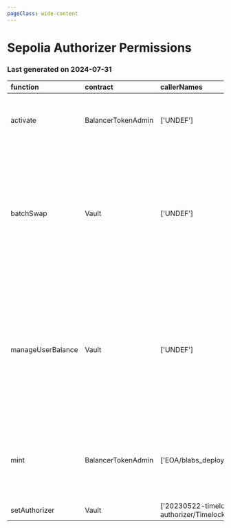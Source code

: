 ```yaml
---
pageClass: wide-content
---
```


# Sepolia Authorizer Permissions

### Last generated on 2024-07-31

| function          | contract           | callerNames                                                 | callerAddresses                                                                                                                    | deployments                                                                                                                           | description                                                                                                                                                                                                                                                      |
|:------------------|:-------------------|:------------------------------------------------------------|:-----------------------------------------------------------------------------------------------------------------------------------|:--------------------------------------------------------------------------------------------------------------------------------------|:-----------------------------------------------------------------------------------------------------------------------------------------------------------------------------------------------------------------------------------------------------------------|
| activate          | BalancerTokenAdmin | ['UNDEF']                                                   | ['[0x3d64fb8a2fFd08C186e8060aA57c8011D8b999cC](https://sepolia.etherscan.io//address/0x3d64fb8a2fFd08C186e8060aA57c8011D8b999cC)'] | ['[20220325-balancer-token-admin](https://github.com/balancer/balancer-deployments/blob/master/tasks/20220325-balancer-token-admin)'] | A one time command used in the [initial activation of veBAL](https://forum.balancer.fi/t/vebal-activation-proposal/2632).                                                                                                                                        |
| batchSwap         | Vault              | ['UNDEF']                                                   | ['[0xC92E8bdf79f0507f65a392b0ab4667716BFE0110](https://sepolia.etherscan.io//address/0xC92E8bdf79f0507f65a392b0ab4667716BFE0110)'] | ['[20210418-vault](https://github.com/balancer/balancer-deployments/blob/master/tasks/20210418-vault)']                               | Allow a relayer to make a multihop trade or source liquidity from multiple pools on a users behalf.  [Relayer permissions notes](https://github.com/BalancerMaxis/multisig-ops/blob/staging/docs/Authorizer/vault_permissions.md).                               |
| manageUserBalance | Vault              | ['UNDEF']                                                   | ['[0xC92E8bdf79f0507f65a392b0ab4667716BFE0110](https://sepolia.etherscan.io//address/0xC92E8bdf79f0507f65a392b0ab4667716BFE0110)'] | ['[20210418-vault](https://github.com/balancer/balancer-deployments/blob/master/tasks/20210418-vault)']                               | Utilize existing Vault allowances and internal balances so that a user does not have to re-approve the new relayer for each token. [Relayer permissions notes](https://github.com/BalancerMaxis/multisig-ops/blob/staging/docs/Authorizer/vault_permissions.md). |
| mint              | BalancerTokenAdmin | ['EOA/blabs_deployers/juani']                               | ['[0x9098b50ee2d9E4c3C69928A691DA3b192b4C9673](https://sepolia.etherscan.io//address/0x9098b50ee2d9E4c3C69928A691DA3b192b4C9673)'] | ['[20220325-balancer-token-admin](https://github.com/balancer/balancer-deployments/blob/master/tasks/20220325-balancer-token-admin)'] | Mint BAL tokens up to the current max supply as defined by the [emissions schedule.](https://docs.balancer.fi/concepts/governance/bal-token.html#supply-inflation-schedule)                                                                                      |
| setAuthorizer     | Vault              | ['20230522-timelock-authorizer/TimelockAuthorizerMigrator'] | ['[0x6eaD84Af26E997D27998Fc9f8614e8a19BB93938](https://sepolia.etherscan.io//address/0x6eaD84Af26E997D27998Fc9f8614e8a19BB93938)'] | ['[20210418-vault](https://github.com/balancer/balancer-deployments/blob/master/tasks/20210418-vault)']                               | Not Found                                                                                                                                                                                                                                                        |